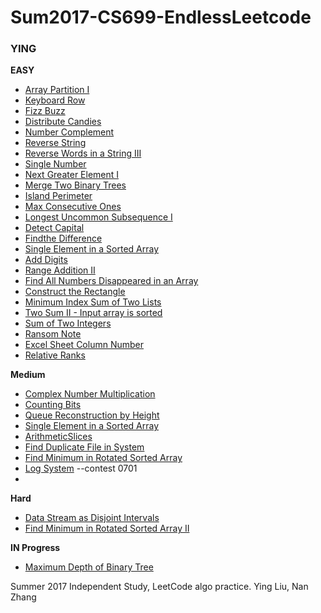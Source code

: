 # Sum2017-CS699-EndlessLeetcode #

### YING ###

__EASY__

* [Array Partition I](https://leetcode.com/problems/array-partition-i/#/description)
* [Keyboard Row](https://leetcode.com/problems/keyboard-row/#/description)
* [Fizz Buzz](https://leetcode.com/problems/fizz-buzz/#/description)
* [Distribute Candies](https://leetcode.com/problems/distribute-candies/#/description)
* [Number Complement](https://leetcode.com/problems/number-complement/#/description)
* [Reverse String](https://leetcode.com/problems/reverse-string/#/description)
* [Reverse Words in a String III](https://leetcode.com/problems/reverse-words-in-a-string-iii/#/description)
* [Single Number](https://leetcode.com/problems/single-number/#/description)
* [Next Greater Element I](https://leetcode.com/problems/next-greater-element-i/#/description)
* [Merge Two Binary Trees](https://leetcode.com/problems/merge-two-binary-trees/#/solutions)
* [Island Perimeter](https://leetcode.com/problems/island-perimeter/#/description)
* [Max Consecutive Ones](https://leetcode.com/problems/max-consecutive-ones/#/description)
* [Longest Uncommon Subsequence I](https://leetcode.com/problems/longest-uncommon-subsequence-i/#/description)
* [Detect Capital](https://leetcode.com/problems/detect-capital/#/description)
* [Findthe Difference](https://leetcode.com/problems/find-the-difference/#/description)
* [Single Element in a Sorted Array](https://leetcode.com/problems/single-element-in-a-sorted-array/#/description)
* [Add Digits](https://leetcode.com/problems/add-digits/#/description)
* [Range Addition II](https://leetcode.com/problems/range-addition-ii/#/description)
* [Find All Numbers Disappeared in an Array](https://leetcode.com/problems/find-all-numbers-disappeared-in-an-array/#/description)
* [Construct the Rectangle](https://leetcode.com/problems/construct-the-rectangle/#/description)
* [Minimum Index Sum of Two Lists](https://leetcode.com/problems/minimum-index-sum-of-two-lists/#/description)
* [Two Sum II - Input array is sorted](https://leetcode.com/problems/two-sum-ii-input-array-is-sorted/#/description)
* [Sum of Two Integers](https://leetcode.com/problems/sum-of-two-integers/#/description)
* [Ransom Note](https://leetcode.com/problems/ransom-note/#/description)
* [Excel Sheet Column Number](https://leetcode.com/problems/excel-sheet-column-number/#/description)
* [Relative Ranks](https://leetcode.com/problems/relative-ranks/#/description)


__Medium__
* [Complex Number Multiplication](https://leetcode.com/problems/complex-number-multiplication/#/description)
* [Counting Bits](https://leetcode.com/problems/counting-bits/#/description)
* [Queue Reconstruction by Height](https://leetcode.com/problems/queue-reconstruction-by-height/#/description)
* [Single Element in a Sorted Array](https://leetcode.com/problems/single-element-in-a-sorted-array/#/description)
* [ArithmeticSlices](https://leetcode.com/problems/arithmetic-slices/#/description)
* [Find Duplicate File in System](https://leetcode.com/problems/find-duplicate-file-in-system/#/description)
* [Find Minimum in Rotated Sorted Array](https://leetcode.com/problems/find-minimum-in-rotated-sorted-array/#/description)
* [Log System](https://leetcode.com/contest/leetcode-weekly-contest-39/problems/design-log-storage-system/) --contest 0701
* []()

__Hard__
* [Data Stream as Disjoint Intervals](https://leetcode.com/problems/data-stream-as-disjoint-intervals/#/description)
* [Find Minimum in Rotated Sorted Array II](https://leetcode.com/submissions/detail/107998970/)




__IN Progress__
* [Maximum Depth of Binary Tree](https://leetcode.com/problems/maximum-depth-of-binary-tree/#/description)


Summer 2017 Independent Study, LeetCode algo practice. Ying Liu, Nan Zhang
